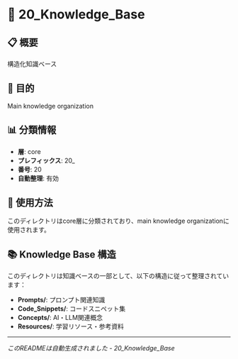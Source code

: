 # 📂 20_Knowledge_Base

## 📋 概要
構造化知識ベース

## 🎯 目的
Main knowledge organization

## 📊 分類情報
- **層**: core
- **プレフィックス**: 20_
- **番号**: 20
- **自動整理**: 有効

## 📝 使用方法
このディレクトリはcore層に分類されており、main knowledge organizationに使用されます。

## 📚 Knowledge Base 構造
このディレクトリは知識ベースの一部として、以下の構造に従って整理されています：

- **Prompts/**: プロンプト関連知識
- **Code_Snippets/**: コードスニペット集  
- **Concepts/**: AI・LLM関連概念
- **Resources/**: 学習リソース・参考資料

---
*このREADMEは自動生成されました - 20_Knowledge_Base*
